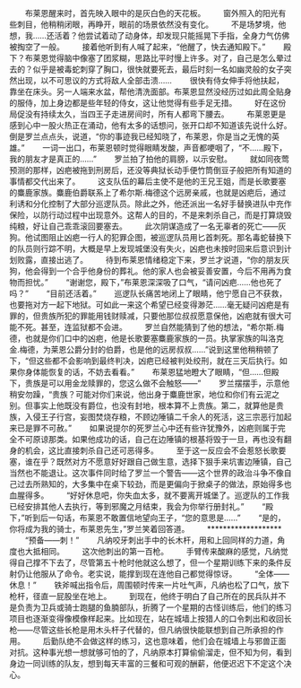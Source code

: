 　　布莱恩醒来时，首先映入眼中的是灰白色的天花板。
　　窗外照入的阳光有些刺目，他稍稍闭眼，再睁开，眼前的场景依然没有变化。
　　不是场梦境，他想，我……还活着？他尝试着动了动身体，却发现只能摇晃下手指，全身力气仿佛被掏空了一般。
　　接着他听到有人喊了起来，“他醒了，快去通知殿下。”
　　殿下？布莱恩觉得脑中像塞了团浆糊，思路比平时慢上许多。对了，自己是怎么晕过去的？似乎是被毒蛇刺穿了胸口，很快就要死去，最后时刻一名如幽灵般的女子突然出现，以不可思议的方式将敌人全部击溃……
　　很快有侍女伸手将他扶起，靠坐在床头。另一人端来水盆，帮他清洗面部。布莱恩显然没经历过如此周全贴身的服侍，加上身边都是些年轻的侍女，这让他觉得有些手足无措。
　　好在这份局促没有持续太久，当四王子走进房间时，所有人都弯下腰去。
　　布莱恩更是感到心中一股火热正在涌动，他有太多的话想问，张开口却不知道该先说什么好。倒是罗兰点点头，说道，“你的事迹我已经知晓了，布莱恩，你是当之无愧的英雄。”
　　一词一出口，布莱恩顿时觉得眼睛发酸，声音都哽咽了，“不……殿下，我的朋友才是真正的……”
　　罗兰拍了拍他的肩膀，以示安慰。
　　就如同夜莺预测的那样，凶疤被拖到刑房后，还没等典狱长动手便竹筒倒豆子般把所有知道的事情都交代出来了。
　　这支队伍的幕后主使不是他的王兄王姐，而是长歌要塞的麋鹿家族。麋鹿伯爵联系上了希尔斯.梅德这个远房亲戚，也就是凶疤后，通过利诱和分化控制了大部分巡逻队员。除此之外，他还派出一名好手替换进队中充作保险，以防行动过程中出现意外。这帮人的目的，不是来刺杀自己，而是打算烧毁纯粮，好让自己乖乖滚回要塞去。
　　此次阴谋造成了一名无辜者的死亡——灰狗。他试图阻止凶疤一行人的犯罪企图，被巡逻队员用匕首刺死。那名毒蛇替换下的队员则行踪不明，大概是早上发现城堡没有失火，凶疤也未按时回来后意识到计划败露，直接出逃了。
　　待到布莱恩情绪稳定下来，罗兰才说道，“你的朋友灰狗，他会得到一个合乎他身份的葬礼。他的家人也会被妥善安置，今后不用再为食物而担忧。”
　　“谢谢您，殿下，”布莱恩深深吸了口气，“请问凶疤……他也死了吗？”
　　“目前还活着。”
　　巡逻队长痛苦地闭上了眼睛，他宁愿自己不获救，也要拖对方一起下地狱。可如此一来这个希望已经变得渺茫……毫无疑问凶疤是有罪的，但贵族所犯的罪能用钱财赎减，只要他那位叔叔愿意保他，凶疤就有很大可能不死。甚至，连监狱都不会进。
　　罗兰自然能猜到了他的想法，“希尔斯.梅德，也就是你们口中的凶疤，他是长歌要塞麋鹿家族的一员。执掌家族的叫洛克金.梅德，为莱恩公爵分封的伯爵，也是他的远房叔叔……”说到这里他稍稍顿了下，“但这些都不会影响到最终判决，凶疤已经被判处绞刑，就在三天后执行。如果你身体能恢复的话，不妨去看看。”
　　布莱恩猛地瞪大了眼睛，“但……但殿下，贵族是可以用金龙赎罪的，您这么做不会触怒——”
　　罗兰摆摆手，示意他稍安勿躁，“贵族？可能对你们来说，他出身于麋鹿世家，地位和你们有云泥之别。但事实上他既没有爵位，也没有封地，根本算不上贵族。第二，就算他是贵族，入侵王子行宫，妄图焚烧存粮，不顾边陲镇二千余人的死活，这三宗恶行加起来已是罪不可赦。”
　　如果说提尔的死罗兰心中还有些许犹豫外，凶疤则属于完全不可原谅那类。如果他成功的话，自己在边陲镇的根基将毁于一旦，再也没有翻身的机会，这比直接刺杀自己还可恶得多。
　　至于这一反应会不会惹怒长歌要塞，谁在乎？既然对方不愿意好好跟自己做生意，选择下狠手来坑害边陲镇，自己当然也不能退让。这次事件同时给了罗兰一个警告——这个世界的政治斗争不像自己过去所熟知的，大多集中在桌下较劲，而是更偏向于掀桌子的做法，原始得多也血腥得多。
　　“好好休息吧，你失血太多，就不要离开城堡了。巡逻队的工作我已经安排其他人去执行，等到邪魔之月结束，我会为你举行册封礼。”
　　“殿下，”听到后一句话，布莱恩不敢置信地望向王子，“您的意思是……”
　　“是的，你将成为我的骑士，布莱恩先生，”罗兰笑着回答道。
　　*******************
　　“预备——刺！”
　　凡纳咬牙刺出手中的长木杆，用和上回同样的力道，角度也大抵相同。
　　这次他刺出的第一百枪。
　　手臂传来酸麻的感觉，凡纳觉得自己撑不下去了，尽管第五十枪时他就这么想了，但一个星期训练下来的条件反射仍让他服从了命令。老实说，能撑到现在连他自己都觉得惊讶。
　　“全体——休息！”
　　铁斧喊出指令后，周围顿时传来一片吐气声，凡纳也松了口气，放下枪杆，径直一屁股坐在地上。
　　到现在，他终于明白了自己所在的民兵队并不是负责为卫兵或骑士跑腿的鱼腩部队，折腾了一个星期的古怪训练后，他们的练习项目也逐渐变得像模像样起来。比如现在，站在城墙上按猎人的口令刺出和收回长枪——尽管这些长枪是用木头杆子代替的，但凡纳很快能联想到自己所承担的作用。
　　后勤队绝不会做这样的练习，这也意味着，他们会在城墙上与邪兽正面对抗。这种事光想一想就够可怕的了，凡纳原本打算偷偷溜走，但不知为何，看到身边一同训练的队友，想到每天丰富的三餐和可观的酬薪，他便迟迟下不定这个决心。